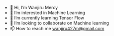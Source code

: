 - 👋 Hi, I’m Wanjiru Mercy
- 👀 I’m interested in Machine Learning
- 🌱 I’m currently learning Tensor Flow
- 💞️ I’m looking to collaborate on Machine learning
- 📫 How to reach me wanjiru427m@gmail.com


<!---
wanjirumercy-jpg/wanjirumercy-jpg is a ✨ special ✨ repository because its `README.md` (this file) appears on your GitHub profile.
You can click the Preview link to take a look at your changes.
--->
